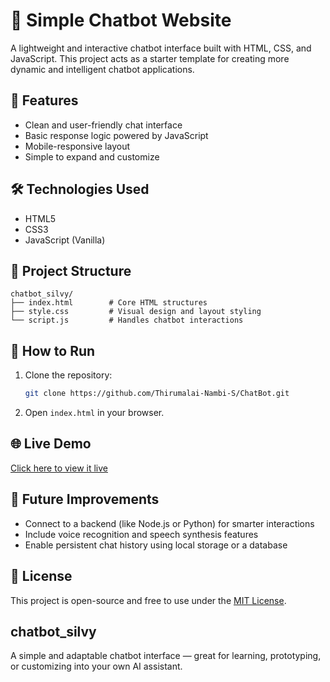 # 💬 Simple Chatbot Website

A lightweight and interactive chatbot interface built with HTML, CSS, and JavaScript. This project acts as a starter template for creating more dynamic and intelligent chatbot applications.

## 🚀 Features

- Clean and user-friendly chat interface
- Basic response logic powered by JavaScript
- Mobile-responsive layout
- Simple to expand and customize

## 🛠️ Technologies Used

- HTML5
- CSS3
- JavaScript (Vanilla)

## 📁 Project Structure

```
chatbot_silvy/
├── index.html        # Core HTML structures
├── style.css         # Visual design and layout styling
└── script.js         # Handles chatbot interactions
```

## 🔧 How to Run

1. Clone the repository:
   ```bash
   git clone https://github.com/Thirumalai-Nambi-S/ChatBot.git
   ```
2. Open `index.html` in your browser.

## 🌐 Live Demo

[Click here to view it live](https://thirumalai-nambi-chatbot.netlify.app)

## 📌 Future Improvements

- Connect to a backend (like Node.js or Python) for smarter interactions
- Include voice recognition and speech synthesis features
- Enable persistent chat history using local storage or a database

## 📄 License

This project is open-source and free to use under the [MIT License](LICENSE).

## chatbot_silvy

A simple and adaptable chatbot interface — great for learning, prototyping, or customizing into your own AI assistant.
